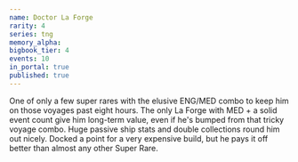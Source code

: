 ```yaml
---
name: Doctor La Forge
rarity: 4
series: tng
memory_alpha:
bigbook_tier: 4
events: 10
in_portal: true
published: true
---
```


One of only a few super rares with the elusive ENG/MED combo to keep him on those voyages past eight hours. The only La Forge with MED + a solid event count give him long-term value, even if he's bumped from that tricky voyage combo. Huge passive ship stats and double collections round him out nicely. Docked a point for a very expensive build, but he pays it off better than almost any other Super Rare.
